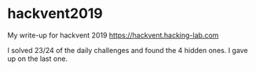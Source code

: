 # hackvent2019
My write-up for hackvent 2019 <https://hackvent.hacking-lab.com>

I solved 23/24 of the daily challenges and found the 4 hidden ones. I gave up on the last one.

